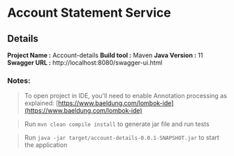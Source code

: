 # Account Statement Service

## Details
**Project Name :** Account-details
**Build tool :** Maven
**Java Version :** 11
**Swagger URL :** http://localhost:8080/swagger-ui.html
### Notes: 
> To open project in IDE, you'll need to enable Annotation processing
as explained: [https://www.baeldung.com/lombok-ide](https://www.baeldung.com/lombok-ide)

>Run  `mvn clean compile install` to generate jar file and run tests

>Run `java -jar target/account-details-0.0.1-SNAPSHOT.jar` to start the application

